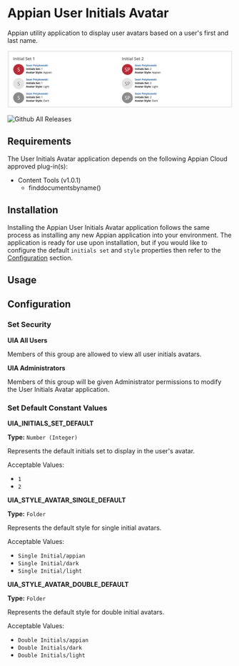# Appian User Initials Avatar
Appian utility application to display user avatars based on a user's first and last name.

![User Initials as Comment Header](./resources/img/user-initials-as-comment-header.png)

![Github All Releases](https://img.shields.io/badge/Appian%20Version-19.4%2B-red)

## Requirements

The User Initials Avatar application depends on the following Appian Cloud approved plug-in(s):

* Content Tools (v1.0.1)
  * finddocumentsbyname()

## Installation

Installing the Appian User Initials Avatar application follows the same process as installing any new Appian application into your environment. The application is ready for use upon installation, but if you would like to configure the default `initials set` and `style` properties then refer to the [Configuration](#Configuration) section.

## Usage



## Configuration

### Set Security
**UIA All Users**

Members of this group are allowed to view all user initials avatars.

**UIA Administrators**

Members of this group will be given Administrator permissions to modify the User Initials Avatar application.


### Set Default Constant Values
**UIA_INITIALS_SET_DEFAULT**

**Type:** `Number (Integer)`

Represents the default initials set to display in the user's avatar.

Acceptable Values:

* `1`
* `2`

**UIA_STYLE_AVATAR_SINGLE_DEFAULT**

**Type:** `Folder`

Represents the default style for single initial avatars.

Acceptable Values:

* `Single Initial/appian`
* `Single Initial/dark`
* `Single Initial/light`

**UIA_STYLE_AVATAR_DOUBLE_DEFAULT**

**Type:** `Folder`

Represents the default style for double initial avatars.

Acceptable Values:

* `Double Initials/appian`
* `Double Initials/dark`
* `Double Initials/light`
